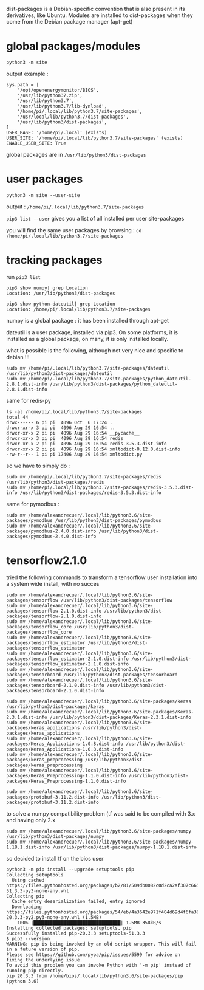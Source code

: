 dist-packages is a Debian-specific convention that is also present in its derivatives, like Ubuntu. 
Modules are installed to dist-packages when they come from the Debian package manager (apt-get)

# global packages/modules

`python3 -m site`

output example :
```
sys.path = [
    '/opt/openenergymonitor/BIOS',
    '/usr/lib/python37.zip',
    '/usr/lib/python3.7',
    '/usr/lib/python3.7/lib-dynload',
    '/home/pi/.local/lib/python3.7/site-packages',
    '/usr/local/lib/python3.7/dist-packages',
    '/usr/lib/python3/dist-packages',
]
USER_BASE: '/home/pi/.local' (exists)
USER_SITE: '/home/pi/.local/lib/python3.7/site-packages' (exists)
ENABLE_USER_SITE: True
```

global packages are in `/usr/lib/python3/dist-packages`

# user packages

`python3 -m site --user-site`

output : `/home/pi/.local/lib/python3.7/site-packages`

`pip3 list --user` gives you a list of all installed per user site-packages

you will find the same user packages by browsing : `cd /home/pi/.local/lib/python3.7/site-packages`

# tracking packages

run `pip3 list`

```
pip3 show numpy| grep Location
Location: /usr/lib/python3/dist-packages
```
```
pip3 show python-dateutil| grep Location
Location: /home/pi/.local/lib/python3.7/site-packages
```
numpy is a global package : it has been installed through apt-get 

dateutil is a user package, installed via pip3. On some platforms, it is installed as a global package, on many, it is only installed locally.

what is possible is the following, although not very nice and specific to debian !!!

```
sudo mv /home/pi/.local/lib/python3.7/site-packages/dateutil /usr/lib/python3/dist-packages/dateutil
sudo mv /home/pi/.local/lib/python3.7/site-packages/python_dateutil-2.8.1.dist-info /usr/lib/python3/dist-packages/python_dateutil-2.8.1.dist-info
```

same for redis-py
```
ls -al /home/pi/.local/lib/python3.7/site-packages
total 44
drwx------ 6 pi pi  4096 Oct  6 17:24 .
drwxr-xr-x 3 pi pi  4096 Aug 29 16:54 ..
drwxr-xr-x 2 pi pi  4096 Aug 29 16:54 __pycache__
drwxr-xr-x 3 pi pi  4096 Aug 29 16:54 redis
drwxr-xr-x 2 pi pi  4096 Aug 29 16:54 redis-3.5.3.dist-info
drwxr-xr-x 2 pi pi  4096 Aug 29 16:54 xmltodict-0.12.0.dist-info
-rw-r--r-- 1 pi pi 17406 Aug 29 16:54 xmltodict.py
```
so we have to simply do :
```
sudo mv /home/pi/.local/lib/python3.7/site-packages/redis /usr/lib/python3/dist-packages/redis
sudo mv /home/pi/.local/lib/python3.7/site-packages/redis-3.5.3.dist-info /usr/lib/python3/dist-packages/redis-3.5.3.dist-info
```
same for pymodbus :

```
sudo mv /home/alexandrecuer/.local/lib/python3.6/site-packages/pymodbus /usr/lib/python3/dist-packages/pymodbus
sudo mv /home/alexandrecuer/.local/lib/python3.6/site-packages/pymodbus-2.4.0.dist-info /usr/lib/python3/dist-packages/pymodbus-2.4.0.dist-info
```
# tensorflow2.1.0

tried the following commands to transform a tensorflow user installation into a system wide install, with no succes 
```
sudo mv /home/alexandrecuer/.local/lib/python3.6/site-packages/tensorflow /usr/lib/python3/dist-packages/tensorflow
sudo mv /home/alexandrecuer/.local/lib/python3.6/site-packages/tensorflow-2.1.0.dist-info /usr/lib/python3/dist-packages/tensorflow-2.1.0.dist-info
sudo mv /home/alexandrecuer/.local/lib/python3.6/site-packages/tensorflow_core /usr/lib/python3/dist-packages/tensorflow_core
sudo mv /home/alexandrecuer/.local/lib/python3.6/site-packages/tensorflow_estimator /usr/lib/python3/dist-packages/tensorflow_estimator
sudo mv /home/alexandrecuer/.local/lib/python3.6/site-packages/tensorflow_estimator-2.1.0.dist-info /usr/lib/python3/dist-packages/tensorflow_estimator-2.1.0.dist-info
sudo mv /home/alexandrecuer/.local/lib/python3.6/site-packages/tensorboard /usr/lib/python3/dist-packages/tensorboard
sudo mv /home/alexandrecuer/.local/lib/python3.6/site-packages/tensorboard-2.1.0.dist-info /usr/lib/python3/dist-packages/tensorboard-2.1.0.dist-info

sudo mv /home/alexandrecuer/.local/lib/python3.6/site-packages/keras /usr/lib/python3/dist-packages/keras
sudo mv /home/alexandrecuer/.local/lib/python3.6/site-packages/Keras-2.3.1.dist-info /usr/lib/python3/dist-packages/Keras-2.3.1.dist-info
sudo mv /home/alexandrecuer/.local/lib/python3.6/site-packages/keras_applications /usr/lib/python3/dist-packages/keras_applications
sudo mv /home/alexandrecuer/.local/lib/python3.6/site-packages/Keras_Applications-1.0.8.dist-info /usr/lib/python3/dist-packages/Keras_Applications-1.0.8.dist-info
sudo mv /home/alexandrecuer/.local/lib/python3.6/site-packages/keras_preprocessing /usr/lib/python3/dist-packages/keras_preprocessing
sudo mv /home/alexandrecuer/.local/lib/python3.6/site-packages/Keras_Preprocessing-1.1.0.dist-info /usr/lib/python3/dist-packages/Keras_Preprocessing-1.1.0.dist-info

sudo mv /home/alexandrecuer/.local/lib/python3.6/site-packages/protobuf-3.11.2.dist-info /usr/lib/python3/dist-packages/protobuf-3.11.2.dist-info
```
to solve a numpy compatibility problem (tf was said to be compiled with 3.x and having only 2.x
```
sudo mv /home/alexandrecuer/.local/lib/python3.6/site-packages/numpy /usr/lib/python3/dist-packages/numpy
sudo mv /home/alexandrecuer/.local/lib/python3.6/site-packages/numpy-1.18.1.dist-info /usr/lib/python3/dist-packages/numpy-1.18.1.dist-info
```
so decided to install tf on the bios user
```
python3 -m pip install --upgrade setuptools pip
Collecting setuptools
  Using cached https://files.pythonhosted.org/packages/b2/81/509db0082c0d2ca2af307c6652ea422865de1f83c14b1e1f3549e415cfac/setuptools-51.3.3-py3-none-any.whl
Collecting pip
  Cache entry deserialization failed, entry ignored
  Downloading https://files.pythonhosted.org/packages/54/eb/4a3642e971f404d69d4f6fa3885559d67562801b99d7592487f1ecc4e017/pip-20.3.3-py2.py3-none-any.whl (1.5MB)
    100% |████████████████████████████████| 1.5MB 358kB/s 
Installing collected packages: setuptools, pip
Successfully installed pip-20.3.3 setuptools-51.3.3
$ pip3 --version
WARNING: pip is being invoked by an old script wrapper. This will fail in a future version of pip.
Please see https://github.com/pypa/pip/issues/5599 for advice on fixing the underlying issue.
To avoid this problem you can invoke Python with '-m pip' instead of running pip directly.
pip 20.3.3 from /home/bios/.local/lib/python3.6/site-packages/pip (python 3.6)
```
